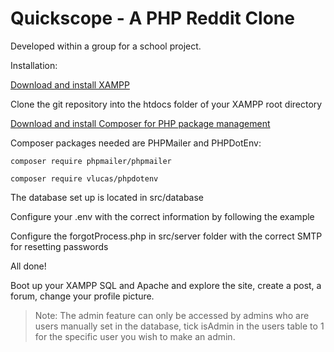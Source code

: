 # Quickscope - A PHP Reddit Clone

Developed within a group for a school project.

Installation:

[Download and install XAMPP](https://www.apachefriends.org/download.html)

Clone the git repository into the htdocs folder of your XAMPP root directory

[Download and install Composer for PHP package management](https://getcomposer.org/download/)

Composer packages needed are PHPMailer and PHPDotEnv:

```
composer require phpmailer/phpmailer

composer require vlucas/phpdotenv
```

The database set up is located in src/database

Configure your .env with the correct information by following the example

Configure the forgotProcess.php in src/server folder with the correct SMTP for resetting passwords

All done!

Boot up your XAMPP SQL and Apache and explore the site, create a post, a forum, change your profile picture.

> Note: The admin feature can only be accessed by admins who are users manually set in the database, tick isAdmin in the users table to 1 for the specific user you wish to make an admin.
